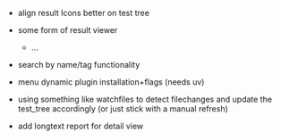 - align result Icons better on test tree
- some form of result viewer
    - ...
- search by name/tag functionality
- menu dynamic plugin installation+flags (needs uv)
- using something like watchfiles to detect filechanges and
update the test_tree accordingly (or just stick with a manual refresh)

- add longtext report for detail view
